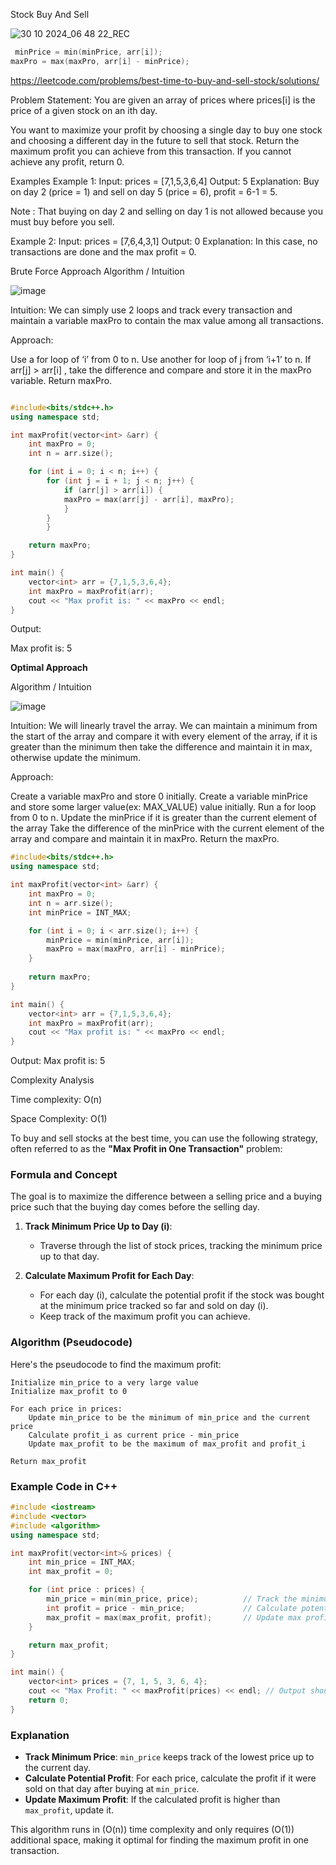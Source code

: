 Stock Buy And Sell

![30 10 2024_06 48 22_REC](https://github.com/user-attachments/assets/6bdb79c2-bb18-40e0-84c4-ce75dfced7f0)


```cpp
 minPrice = min(minPrice, arr[i]);
maxPro = max(maxPro, arr[i] - minPrice);
```

https://leetcode.com/problems/best-time-to-buy-and-sell-stock/solutions/

Problem Statement: You are given an array of prices where prices[i] is the price of a given stock on an ith day.

You want to maximize your profit by choosing a single day to buy one stock and choosing a different day in the future to sell that stock. Return the maximum profit you can achieve from this transaction. If you cannot achieve any profit, return 0.

Examples
Example 1:
Input:
 prices = [7,1,5,3,6,4]
Output:
 5
Explanation:
 Buy on day 2 (price = 1) and 
sell on day 5 (price = 6), profit = 6-1 = 5.

Note
: That buying on day 2 and selling on day 1 
is not allowed because you must buy before 
you sell.

Example 2:
Input:
 prices = [7,6,4,3,1]
Output:
 0
Explanation:
 In this case, no transactions are 
done and the max profit = 0.



Brute Force Approach
Algorithm / Intuition

![image](https://github.com/user-attachments/assets/fbfcef94-d711-4357-96f5-bcf16010951f)

Intuition: We can simply use 2 loops and track every transaction and maintain a variable maxPro to contain the max value among all transactions.

Approach: 

Use a for loop of ‘i’ from 0 to n.
Use another for loop of j from ‘i+1’ to n.
If arr[j] > arr[i] , take the difference and compare  and store it in the maxPro variable.
Return maxPro.


```cpp

#include<bits/stdc++.h>
using namespace std;

int maxProfit(vector<int> &arr) {
    int maxPro = 0;
    int n = arr.size();

    for (int i = 0; i < n; i++) {
        for (int j = i + 1; j < n; j++) {
            if (arr[j] > arr[i]) {
            maxPro = max(arr[j] - arr[i], maxPro);
            }
        }
        }

    return maxPro;
}

int main() {
    vector<int> arr = {7,1,5,3,6,4};
    int maxPro = maxProfit(arr);
    cout << "Max profit is: " << maxPro << endl;
}
```

Output:

Max profit is: 5


**Optimal Approach**

Algorithm / Intuition

![image](https://github.com/user-attachments/assets/ad3f6853-2989-4bc2-ba92-04f6f566c315)


Intuition: We will linearly travel the array. We can maintain a minimum from the start of the array and compare it with every element of the array, if it is greater than the minimum then take the difference and maintain it in max, otherwise update the minimum.

Approach:



Create a variable maxPro and store 0 initially.
Create a variable minPrice and store some larger value(ex: MAX_VALUE) value initially.
Run a for loop from 0 to n.
Update the minPrice if it is greater than the current element of the array
Take the difference of the minPrice with the current element of the array and compare and maintain it in maxPro.
Return the maxPro.


```cpp
#include<bits/stdc++.h>
using namespace std;

int maxProfit(vector<int> &arr) {
    int maxPro = 0;
    int n = arr.size();
    int minPrice = INT_MAX;

    for (int i = 0; i < arr.size(); i++) {
        minPrice = min(minPrice, arr[i]);
        maxPro = max(maxPro, arr[i] - minPrice);
    }
    
    return maxPro;
}

int main() {
    vector<int> arr = {7,1,5,3,6,4};
    int maxPro = maxProfit(arr);
    cout << "Max profit is: " << maxPro << endl;
}
```

Output: Max profit is: 5

Complexity Analysis

Time complexity: O(n)

Space Complexity: O(1)


To buy and sell stocks at the best time, you can use the following strategy, often referred to as the **"Max Profit in One Transaction"** problem:

### Formula and Concept

The goal is to maximize the difference between a selling price and a buying price such that the buying day comes before the selling day.

1. **Track Minimum Price Up to Day \(i\)**:
   - Traverse through the list of stock prices, tracking the minimum price up to that day.

2. **Calculate Maximum Profit for Each Day**:
   - For each day \(i\), calculate the potential profit if the stock was bought at the minimum price tracked so far and sold on day \(i\).
   - Keep track of the maximum profit you can achieve.



### Algorithm (Pseudocode)

Here's the pseudocode to find the maximum profit:

```plaintext
Initialize min_price to a very large value
Initialize max_profit to 0

For each price in prices:
    Update min_price to be the minimum of min_price and the current price
    Calculate profit_i as current price - min_price
    Update max_profit to be the maximum of max_profit and profit_i

Return max_profit
```

### Example Code in C++

```cpp
#include <iostream>
#include <vector>
#include <algorithm>
using namespace std;

int maxProfit(vector<int>& prices) {
    int min_price = INT_MAX;
    int max_profit = 0;

    for (int price : prices) {
        min_price = min(min_price, price);          // Track the minimum price
        int profit = price - min_price;             // Calculate potential profit
        max_profit = max(max_profit, profit);       // Update max profit
    }

    return max_profit;
}

int main() {
    vector<int> prices = {7, 1, 5, 3, 6, 4};
    cout << "Max Profit: " << maxProfit(prices) << endl; // Output should be 5
    return 0;
}
```

### Explanation

- **Track Minimum Price**: `min_price` keeps track of the lowest price up to the current day.
- **Calculate Potential Profit**: For each price, calculate the profit if it were sold on that day after buying at `min_price`.
- **Update Maximum Profit**: If the calculated profit is higher than `max_profit`, update it.

This algorithm runs in \(O(n)\) time complexity and only requires \(O(1)\) additional space, making it optimal for finding the maximum profit in one transaction.
